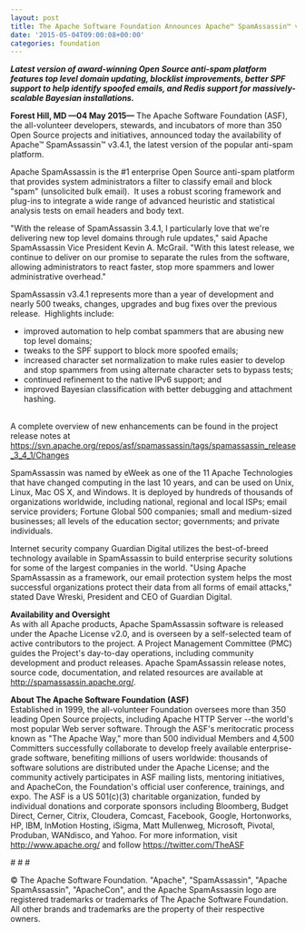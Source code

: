 ```yaml
---
layout: post
title: The Apache Software Foundation Announces Apache™ SpamAssassin™ v3.4.1
date: '2015-05-04T09:00:08+00:00'
categories: foundation
---
```

<p><b><i>Latest version of award-winning Open Source anti-spam platform features top level domain updating, blocklist improvements, better SPF support to help identify spoofed emails, and Redis support for massively-scalable Bayesian installations.</i></b></p> 
  <p><b>Forest Hill, MD —04 May 2015—</b> The Apache Software Foundation (ASF), the all-volunteer developers, stewards, and incubators of more than 350 Open Source projects and initiatives, announced today the availability of Apache™ SpamAssassin™ v3.4.1, the latest version of the popular anti-spam platform.</p> 
  <p>Apache SpamAssassin is the #1 enterprise Open Source anti-spam platform that provides system administrators a filter to classify email and block &quot;spam&quot; (unsolicited bulk email). &nbsp;It uses a robust scoring framework and plug-ins to integrate a wide range of advanced heuristic and statistical analysis tests on email headers and body text.</p> 
  <p>&quot;With the release of SpamAssassin 3.4.1, I particularly love that we're delivering new top level domains through rule updates,&quot; said Apache SpamAssassin Vice President Kevin A. McGrail. &quot;With this latest release, we continue to deliver on our promise to separate the rules from the software, allowing administrators to react faster, stop more spammers and lower administrative overhead.&quot;</p> 
  <p>SpamAssassin v3.4.1 represents more than a year of development and nearly 500 tweaks, changes, upgrades and bug fixes over the previous release. &nbsp;Highlights include:&nbsp;</p> 
  <p> </p> 
  <ul> 
    <li>improved automation to help combat spammers that are abusing new top level domains;&nbsp;</li> 
    <li>tweaks to the SPF support to block more spoofed emails;&nbsp;</li> 
    <li>increased character set normalization to make rules easier to develop and stop spammers from using alternate character sets to bypass tests;&nbsp;</li> 
    <li>continued refinement to the native IPv6 support; and&nbsp;</li> 
    <li>improved Bayesian classification with better debugging and attachment hashing.</li> 
  </ul> 
  <p> </p> 
  <p><br />A complete overview of new enhancements can be found in the project release notes at <a href="https://svn.apache.org/repos/asf/spamassassin/tags/spamassassin_release_3_4_1/Changes">https://svn.apache.org/repos/asf/spamassassin/tags/spamassassin_release_3_4_1/Changes</a></p> 
  <p>SpamAssassin was named by eWeek as one of the 11 Apache Technologies that have changed computing in the last 10 years, and can be used on Unix, Linux, Mac OS X, and Windows. It is deployed by hundreds of thousands of organizations worldwide, including national, regional and local ISPs; email service providers; Fortune Global 500 companies; small and medium-sized businesses; all levels of the education sector; governments; and private individuals.</p> 
  <p>Internet security company Guardian Digital utilizes the best-of-breed technology available in SpamAssassin to build enterprise security solutions for some of the largest companies in the world. &quot;Using Apache SpamAssassin as a framework, our email protection system helps the most successful organizations protect their data from all forms of email attacks,&quot; stated Dave Wreski, President and CEO of Guardian Digital.</p> 
  <p><b>Availability and Oversight<br /></b>As with all Apache products, Apache SpamAssassin software is released under the Apache License v2.0, and is overseen by a self-selected team of active contributors to the project. A Project Management Committee (PMC) guides the Project's day-to-day operations, including community development and product releases. Apache SpamAssassin release notes, source code, documentation, and related resources are available at <a href="http://spamassassin.apache.org/">http://spamassassin.apache.org/</a>.</p> 
  <p><b>About The Apache Software Foundation (ASF)<br /></b>Established in 1999, the all-volunteer Foundation oversees more than 350 leading Open Source projects, including Apache HTTP Server --the world's most popular Web server software. Through the ASF's meritocratic process known as &quot;The Apache Way,&quot; more than 500 individual Members and 4,500 Committers successfully collaborate to develop freely available enterprise-grade software, benefiting millions of users worldwide: thousands of software solutions are distributed under the Apache License; and the community actively participates in ASF mailing lists, mentoring initiatives, and ApacheCon, the Foundation's official user conference, trainings, and expo. The ASF is a US 501(c)(3) charitable organization, funded by individual donations and corporate sponsors including Bloomberg, Budget Direct, Cerner, Citrix, Cloudera, Comcast, Facebook, Google, Hortonworks, HP, IBM, InMotion Hosting, iSigma, Matt Mullenweg, Microsoft, Pivotal, Produban, WANdisco, and Yahoo. For more information, visit <a href="http://www.apache.org/">http://www.apache.org/</a> and follow <a href="https://twitter.com/TheASF">https://twitter.com/TheASF</a></p> 
  <p># # #</p> 
  <p>© The Apache Software Foundation. &quot;Apache&quot;, &quot;SpamAssassin&quot;, &quot;Apache SpamAssassin&quot;, &quot;ApacheCon&quot;, and the Apache SpamAssassin logo are registered trademarks or trademarks of The Apache Software Foundation. All other brands and trademarks are the property of their respective owners.</p>
